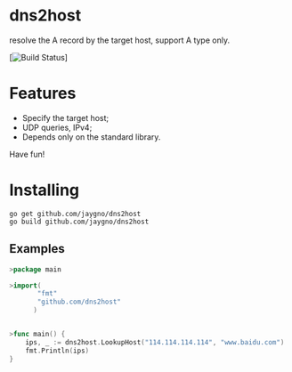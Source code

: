 # dns2host
resolve the A record by the target host, support A type only.

[![Build Status](https://travis-ci.org/jaygno/dns2host?branch=master)]


# Features

* Specify the target host;
* UDP queries, IPv4;
* Depends only on the standard library.

Have fun!

# Installing

    go get github.com/jaygno/dns2host
    go build github.com/jaygno/dns2host

## Examples

```go
>package main

>import(
       "fmt"
       "github.com/dns2host"
      )


>func main() {
    ips, _ := dns2host.LookupHost("114.114.114.114", "www.baidu.com")
    fmt.Println(ips) 
}
```